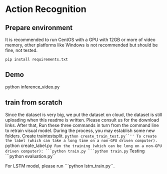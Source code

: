 # Action Recognition
## Prepare environment
It is recommended to run CentOS with a GPU with 12GB or more of video memory, other platforms like Windows is not recommended but should be fine, not tested.

```pip install requirements.txt```

## Demo

python inference_video.py

## train from scratch
Since the dataset is very big, we put the dataset on cloud, the dataset is still uploading when this readme is written. Please consult us for the download links.
After that, Run these three commands in turn from the command line to retrain visual model. During the process, you may establish some new folders.
Create traintestsplit.
```python create_train_test.py``''
To create the label (which can take a long time on a non-GPU driven computer).
```python create_label.py``
Run the training (which can be long on a non-GPU driven computer): ```python train.py
```python train.py``
Testing
```python evaluation.py``

For LSTM model, please run ```python lstm_train.py``. 
